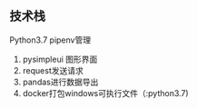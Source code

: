 
## 技术栈

Python3.7 pipenv管理

1. pysimpleui 图形界面
2. request发送请求
3. pandas进行数据导出
4. docker打包windows可执行文件（:python3.7)
